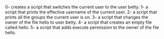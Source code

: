 0- creates a script that switches the current user to the user betty.
1- a script that prints the effective username of the current user. 
2- a script that prints all the groups the current user is on.
3- a script that changes the owner of the file hello to user betty.
4- a script that creates an empty file called hello.
5- a script that adds execute permission to the owner of the file hello.

